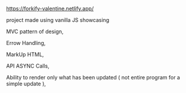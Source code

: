 https://forkify-valentine.netlify.app/

project made using vanilla JS showcasing 

MVC pattern of design,

Errow Handling,

MarkUp HTML,

API ASYNC Calls,

Ability to render only what has been updated ( not entire program for a simple update ),

